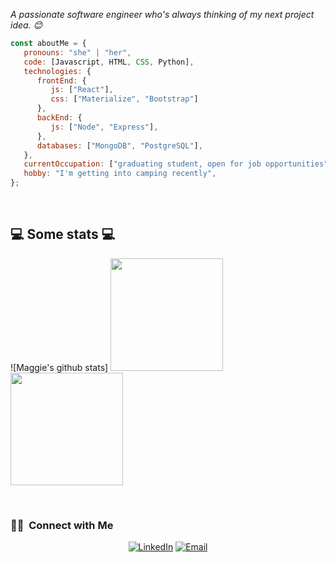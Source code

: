 <p><em>A passionate software engineer who's always thinking of my next project idea. 😊</br>
</em></p>


```javascript
const aboutMe = {
   pronouns: "she" | "her",
   code: [Javascript, HTML, CSS, Python],
   technologies: {
      frontEnd: {
         js: ["React"],
         css: ["Materialize", "Bootstrap"]
      },
      backEnd: {
         js: ["Node", "Express"],
      },
      databases: ["MongoDB", "PostgreSQL"],
   },
   currentOccupation: ["graduating student, open for job opportunities"],
   hobby: "I'm getting into camping recently",
};
```
</br>
<h2>💻 Some stats 💻</h2>

![Maggie's github stats]
<img height="180em" src="https://github-readme-stats.vercel.app/api?username=qingge-yu&theme=buefy&show_icons=true" />
<img height="180em" src="https://github-readme-stats.vercel.app/api/top-langs/?username=qingge-yu&theme=buefy&layout=compact" />

</br>
<h3> 🤝🏻 &nbsp;Connect with Me </h3>

<p align="center">
<a href="https://www.linkedin.com/in/maggie-yu-se"><img alt="LinkedIn" src="https://img.shields.io/badge/LinkedIn-maggie-yu-se-blue?style=flat-square&logo=linkedin"></a>
<a href="maggieqgg@gmail.com"><img alt="Email" src="https://img.shields.io/badge/Email-maggieqgg@gmail.com-blue?style=flat-square&logo=gmail"></a>
</p>
